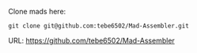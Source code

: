 Clone mads here:

`git clone git@github.com:tebe6502/Mad-Assembler.git`

URL: https://github.com/tebe6502/Mad-Assembler

